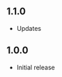 <!-- https://developers.home-assistant.io/docs/add-ons/presentation#keeping-a-changelog -->

## 1.1.0

- Updates

## 1.0.0

- Initial release
